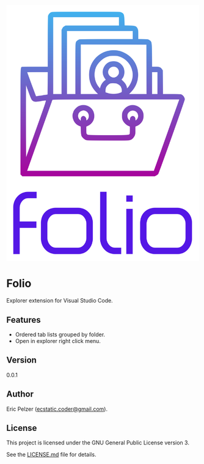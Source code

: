 ![](https://github.com/senselogic/FOLIO/blob/master/LOGO/folio.png)

# Folio

Explorer extension for Visual Studio Code.

## Features

- Ordered tab lists grouped by folder.
- Open in explorer right click menu.

## Version

0.0.1

## Author

Eric Pelzer (ecstatic.coder@gmail.com).

## License

This project is licensed under the GNU General Public License version 3.

See the [LICENSE.md](LICENSE.md) file for details.


